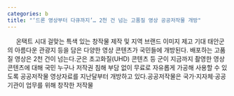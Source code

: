 ```yaml
---
categories: b
title: "‘드론 영상부터 다큐까지’… 2천 건 넘는 고품질 영상 공공저작물 개방"
---
```

&nbsp;&nbsp;&nbsp;&nbsp; 온택트 시대 걸맞는 특색 있는 창작물 제작 및 지역 브랜드 이미지 제고 기대																						태안군의 아름다운 관광지 등을 담은 다양한 영상 콘텐츠가 국민들에 개방된다. 배포하는 고품질 영상은 2천 건이 넘는다.군은 초고화질(UHD) 콘텐츠 등 군이 지금까지 촬영한 영상 콘텐츠에 대해 국민 누구나 저작권 침해 부담 없이 무료로 자유롭게 가공해 사용할 수 있도록 공공저작물 영상자료를 지난달부터 개방하고 있다.공공저작물은 국가·지자체·공공기관이 업무를 위해 창작한 저작물